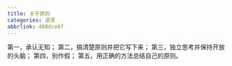 ```yaml
---
title: 关于原则
categories: 语录
abbrlink: 488dce8f
---
```


第一，承认无知；
第二，搞清楚原则并把它写下来；
第三，独立思考并保持开放的头脑；
第四，别作假；
第五，用正确的方法总结自己的原则。

